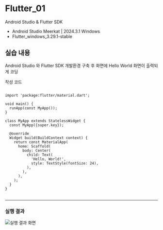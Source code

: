 # Flutter_01
Android Studio & Flutter SDK
- Android Studio Meerkat | 2024.3.1 Windows
- Flutter_windows_3.29.1-stable


## 실습 내용
Android Studio 와 Flutter SDK 개발환경 구축 후 화면에 Hello World 화면이 출력되게 코딩

작성 코드
<pre>
<code>
import 'package:flutter/material.dart';

void main() {
  runApp(const MyApp());
}

class MyApp extends StatelessWidget {
  const MyApp({super.key});

  @override
  Widget build(BuildContext context) {
    return const MaterialApp(
      home: Scaffold(
        body: Center(
          child: Text(
            'Hello, World!',
            style: TextStyle(fontSize: 24),
          ),
        ),
      ),
    );
  }
}
</code>
</pre>


* * *
### 실행 결과
![실행 결과 화면](https://github.com/user-attachments/assets/210588bd-68cc-40fb-9870-7df5b9c9457a)

